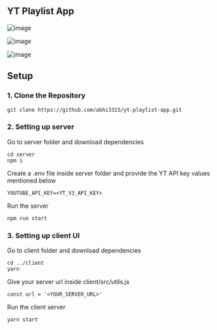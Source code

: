## YT Playlist App

![image](https://user-images.githubusercontent.com/43412958/116909137-6585ba00-ac61-11eb-8384-cb3ad14f3a29.png)

![image](https://user-images.githubusercontent.com/43412958/116909171-733b3f80-ac61-11eb-9e7f-da2d935e39eb.png)

![image](https://user-images.githubusercontent.com/43412958/116909215-85b57900-ac61-11eb-9f7a-8178237bee22.png)

## Setup

### 1. Clone the Repository
```
git clone https://github.com/abhi3315/yt-playlist-app.git
```

### 2. Setting up server
Go to server folder and download dependencies
```
cd server
npm i
```
Create a .env file inside server folder and provide the YT API key values mentioned below
```
YOUTUBE_API_KEY=<YT_V3_API_KEY>
```
Run the server
```
npm run start
```

### 3. Setting up client UI
Go to client folder and download dependencies
```
cd ../client
yarn
```
Give your server url inside client/src/utils.js
```
const url = '<YOUR_SERVER_URL>'
```
Run the client server
```
yarn start
```
